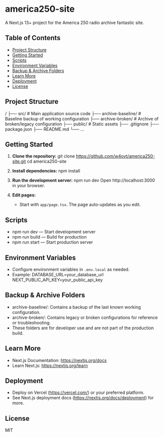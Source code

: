 # america250-site

A Next.js 13+ project for the America 250 radio archive fantastic site.

## Table of Contents

- [Project Structure](#project-structure)
- [Getting Started](#getting-started)
- [Scripts](#scripts)
- [Environment Variables](#environment-variables)
- [Backup & Archive Folders](#backup--archive-folders)
- [Learn More](#learn-more)
- [Deployment](#deployment)
- [License](#license)

## Project Structure

/
├── src/                   # Main application source code
├── archive-baseline/      # Baseline backup of working configuration
├── archive-broken/        # Archive of broken/legacy configuration
├── public/                # Static assets
├── .gitignore
├── package.json
├── README.md
└── ...

## Getting Started

1. **Clone the repository:**
   git clone https://github.com/w4ovt/america250-site.git
   cd america250-site

2. **Install dependencies:**
   npm install

3. **Run the development server:**
   npm run dev
   Open http://localhost:3000 in your browser.

4. **Edit pages:**
   - Start with `app/page.tsx`. The page auto-updates as you edit.

## Scripts

- npm run dev — Start development server
- npm run build — Build for production
- npm run start — Start production server

## Environment Variables

- Configure environment variables in `.env.local` as needed.
- Example:
  DATABASE_URL=your_database_url
  NEXT_PUBLIC_API_KEY=your_public_api_key

## Backup & Archive Folders

- archive-baseline/: Contains a backup of the last known working configuration.
- archive-broken/: Contains legacy or broken configurations for reference or troubleshooting.
- These folders are for developer use and are not part of the production build.

## Learn More

- Next.js Documentation: https://nextjs.org/docs
- Learn Next.js: https://nextjs.org/learn

## Deployment

- Deploy on Vercel (https://vercel.com/) or your preferred platform.
- See Next.js deployment docs (https://nextjs.org/docs/deployment) for more.

## License

MIT
